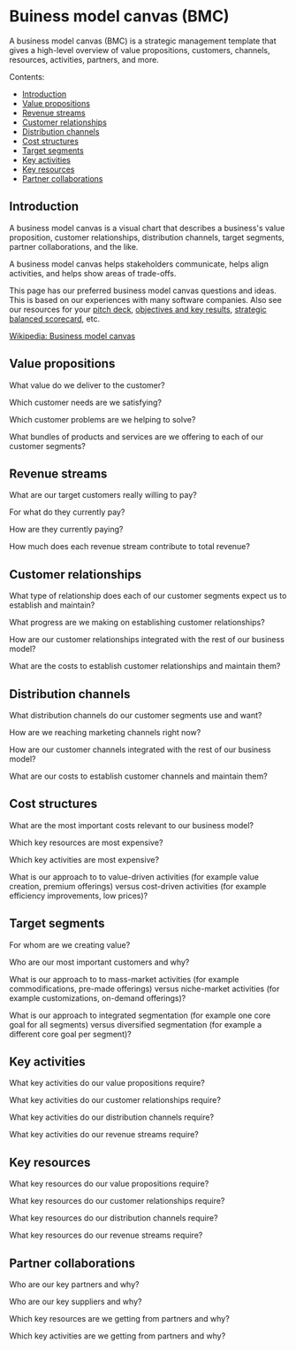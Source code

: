 # Buiness model canvas (BMC)

A business model canvas (BMC) is a strategic management template that gives a high-level overview of value propositions, customers, channels, resources, activities, partners, and more.

Contents:

* [Introduction](#introduction)
* [Value propositions](#value-propositions)
* [Revenue streams](#revenue-streams)
* [Customer relationships](#customer-relationships)
* [Distribution channels](#distribution-channels)
* [Cost structures](#cost-structures)
* [Target segments](#target-segments)
* [Key activities](#key-activities)
* [Key resources](#key-resources)
* [Partner collaborations](#partner-collaborations)


## Introduction

A business model canvas is a visual chart that describes a business's value proposition, customer relationships, distribution channels, target segments, partner collaborations, and the like.

A business model canvas helps stakeholders communicate, helps align activities, and helps show areas of trade-offs.

This page has our preferred business model canvas questions and ideas. This is based on our experiences with many software companies. Also see our resources for your [pitch deck](http://github.com/joelparkerhenderson/pitch_deck), [objectives and key results](http://github.com/joelparkerhenderson/objectives_and_key_results), [strategic balanced scorecard](https://github.com/joelparkerhenderson/strategic_balanced_scorecard), etc.

[Wikipedia: Business model canvas](https://en.wikipedia.org/wiki/Business_Model_Canvas)


## Value propositions

What value do we deliver to the customer?

Which customer needs are we satisfying?

Which customer problems are we helping to solve?

What bundles of products and services are we offering to each of our customer segments?


## Revenue streams

What are our target customers really willing to pay?

For what do they currently pay?

How are they currently paying?

How much does each revenue stream contribute to total revenue?


## Customer relationships

What type of relationship does each of our customer segments expect us 
to establish and maintain?

What progress are we making on establishing customer relationships?

How are our customer relationships integrated with the rest of our business model?

What are the costs to establish customer relationships and maintain them?


## Distribution channels

What distribution channels do our customer segments use and want?

How are we reaching marketing channels right now?

How are our customer channels integrated with the rest of our business model?

What are our costs to establish customer channels and maintain them?


## Cost structures

What are the most important costs relevant to our business model?

Which key resources are most expensive?

Which key activities are most expensive?

What is our approach to to value-driven activities (for example value creation, premium offerings) versus cost-driven activities (for example efficiency improvements, low prices)?


## Target segments

For whom are we creating value?

Who are our most important customers and why?

What is our approach to to mass-market activities (for example commodifications, pre-made offerings) versus niche-market activities (for example customizations, on-demand offerings)?

What is our approach to integrated segmentation (for example one core goal for all segments) versus diversified segmentation (for example a different core goal per segment)?


## Key activities

What key activities do our value propositions require?

What key activities do our customer relationships require?

What key activities do our distribution channels require?

What key activities do our revenue streams require?


## Key resources

What key resources do our value propositions require?

What key resources do our customer relationships require?

What key resources do our distribution channels require?

What key resources do our revenue streams require?


## Partner collaborations

Who are our key partners and why?

Who are our key suppliers and why?

Which key resources are we getting from partners and why?

Which key activities are we getting from partners and why?



